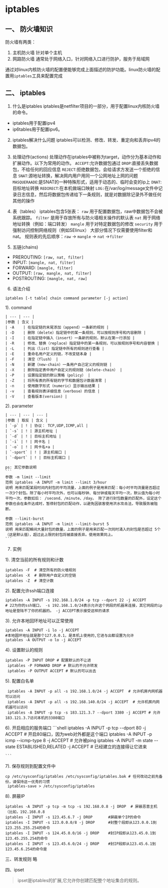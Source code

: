 # iptables

## 一、 防火墙知识

防火墙有两类：
1. 主机防火墙
  针对单个主机
2. 网路防火墙
  通常处于网络入口，针对网络入口进行防护，服务于局域网
  
通过对linux内核防火墙的配置便能够完成上面描述的防护功能。linux防火墙的配置用`iptables`工具来配置完成

## 二、 iptables
1. 什么是iptables
  iptables是netfilter项目的一部分，用于配置linux内核防火墙的命令。
  + iptables用于配置ipv4
  + ip6tables用于配置ipv6。
2. iptables解决什么问题
  iptables可以检测、修改、转发、重定向和丢弃ipv4的数据包。

3. 处理动作(actions)
处理动作在iptables中被称为target，动作分为基本动作和扩展动作。以下为常用的动作。
`ACCEPT`:允许数据包通过
`DROP`:直接丢失数据包，不给任何的回应信息
`REJECT`:拒绝数据包，会给请求方发送一个拒绝的信息
`SNAT`:源地址转换，解决网内用户用同一个公网地址上网的问题
`MASQUERAADE`:是SNAT的一种特殊形式，适用于动态的、临时会变的ip上
`DNAT`:目标地址转换
`REDIRECT`:在本机做端口映射
`LOG:`在/var/log/message文件中记录日志信息，然后将数据包传递给下一条规则，就是对数据除记录外不做任何其他的操作

4. 表（tables）
  iptables包含5张表：
  `raw` 用于配置数据包，raw中数据包不会被系统跟踪。
  `filter` 是用于存放所有与防火墙相关操作的默认表
  `nat` 用于网络地址转换（例如：端口转发）
  `mangle` 用于对特定数据包的修改
  `security` 用于强制访问控制网络规则（例如SElinux）
  大部分情况下仅需要使用filter和nat。
  规则表的先后顺序：`raw` -> `mangle` -> `nat` ->`filter`
  
5. 五链(chains)
  + PREROUTING: `[raw, nat, filter]`
  + INPUT: `[mangle, nat, filter]`
  + FORWARD: `[mangle, filter]`
  + OUTPUT: `[raw, mangle, nat, filter]`
  + POSTROUTING: `[mangle, nat, raw]`
  
6. 语法介绍
  ```shell
  iptables [-t table] chain command parameter [-j action]
  ```
  1). command
  
    | --- | --- |
    |参数	| 含义 |
    | -A	| 在指定链的末尾添加（append）一条新的规则 |
    | -D	| 删除（delete）指定链中的某一条规则，可以按规则序号和内容删除 |
    | -I	| 在指定链中插入（insert）一条新的规则，默认在第一行添加 |
    | -R	| 修改、替换（replace）指定链中的某一条规则，可以按规则序号和内容替换 |
    | -L	| 列出（list）指定链中所有的规则进行查看 |
    | -E	| 重命名用户定义的链，不改变链本身 |
    | -F	| 清空（flush） |
    | -N	| 新建（new-chain）一条用户自己定义的规则链 |
    | -X	| 删除指定表中用户自定义的规则链（delete-chain） |
    | -P	| 设置指定链的默认策略（policy） |
    | -Z	| 将所有表的所有链的字节和数据包计数器清零 |
    | -n	| 使用数字形式（numeric）显示输出结果 |
    | -v	| 查看规则表详细信息（verbose）的信息 |
    | -V	| 查看版本(version) |
    
   2). parameter
   
    | --- | --- | --- |
    |参数	| 取反 | 含义 |
    | `-p` | ! | 协议： TCP,UDP,ICMP,all |
    | `-s` | ! | 源主机地址 |
    | `-d` | ! | 目标主机地址 |
    | `-i` | ! | 网卡名 |
    | `-o` | ! | 网卡名+a |
    | `-sport` | ! | 源主机端口 |
    | `-dport` | ! | 目标主机端口 |
    
    ps: 其它参数说明
    ```
    参数 -m limit --limit
    范例 iptables -A INPUT -m limit --limit 3/hour
    说明 用来匹配某段时间内封包的平均流量，上面的例子是用来匹配：每小时平均流量是否超过一次3个封包。除了每小时平均次外，也可以每秒钟、每分钟或每天平均一次，默认值为每小时平均一次，参数如后： /second、/minute、/day。 除了进行封包数量的匹配外，设定这个参数也会在条件达成时，暂停封包的匹配动作，以避免因骇客使用洪水攻击法，导致服务被阻断。

    参数 --limit-burst
    范例 iptables -A INPUT -m limit --limit-burst 5
    说明 用来匹配瞬间大量封包的数量，上面的例子是用来匹配一次同时涌入的封包是否超过 5个（这是默认值），超过此上限的封包将被直接丢弃。使用效果同上。
    ```
    
  
  7. 实例

  1). 清空当前的所有规则和计数
  ```shell
  iptables -F  # 清空所有的防火墙规则
  iptables -X  # 删除用户自定义的空链
  iptables -Z  # 清空计数
  ```
  
  2). 配置允许ssh端口连接
  ```shell
  iptables -A INPUT -s 192.168.1.0/24 -p tcp --dport 22 -j ACCEPT
  # 22为你的ssh端口， -s 192.168.1.0/24表示允许这个网段的机器来连接，其它网段的ip地址是登陆不了你的机器的。 -j ACCEPT表示接受这样的请求
  ```
  
  3). 允许本地回环地址可以正常使用
  ```shell
  iptables -A INPUT -i lo -j ACCEPT
  #本地圆环地址就是那个127.0.0.1，是本机上使用的,它进与出都设置为允许
  iptables -A OUTPUT -o lo -j ACCEPT
  ```
   
   4). 设置默认的规则
   ```shell
   iptables -P INPUT DROP # 配置默认的不让进
    iptables -P FORWARD DROP # 默认的不允许转发
    iptables -P OUTPUT ACCEPT # 默认的可以出去
   ```
   
   5). 配置白名单
   ```shell
    iptables -A INPUT -p all -s 192.168.1.0/24 -j ACCEPT  # 允许机房内网机器可以访问
    iptables -A INPUT -p all -s 192.168.140.0/24 -j ACCEPT  # 允许机房内网机器可以访问
    iptables -A INPUT -p tcp -s 183.121.3.7 --dport 3380 -j ACCEPT # 允许183.121.3.7访问本机的3380端口
   ```
   
   6). 开启相应的服务端口
    ```shell
    iptables -A INPUT -p tcp --dport 80 -j ACCEPT # 开启80端口，因为web对外都是这个端口
    iptables -A INPUT -p icmp --icmp-type 8 -j ACCEPT # 允许被ping
    iptables -A INPUT -m state --state ESTABLISHED,RELATED -j ACCEPT # 已经建立的连接得让它进来
    
    ```
    
   7). 保存规则到配置文件中
   ```shell
   cp /etc/sysconfig/iptables /etc/sysconfig/iptables.bak # 任何改动之前先备份，请保持这一优秀的习惯
    iptables-save > /etc/sysconfig/iptables
   ```
  8). 屏蔽IP
  ```shell
  iptables -A INPUT -p tcp -m tcp -s 192.168.0.8 -j DROP  # 屏蔽恶意主机（比如，192.168.0.8
  iptables -I INPUT -s 123.45.6.7 -j DROP       #屏蔽单个IP的命令
  iptables -I INPUT -s 123.0.0.0/8 -j DROP      #封整个段即从123.0.0.1到123.255.255.254的命令
  iptables -I INPUT -s 124.45.0.0/16 -j DROP    #封IP段即从123.45.0.1到123.45.255.254的命令
  iptables -I INPUT -s 123.45.6.0/24 -j DROP    #封IP段即从123.45.6.1到123.45.6.254的命令是
  ```

三、转发规则
略

四、ipset
> ipset是iptables的扩展,它允许你创建匹配整个地址集合的规则。 
